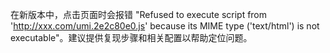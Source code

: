 在新版本中，点击页面时会报错 "Refused to execute script from 'http://xxx.com/umi.2e2c80e0.js' because its MIME type ('text/html') is not executable"。建议提供复现步骤和相关配置以帮助定位问题。
